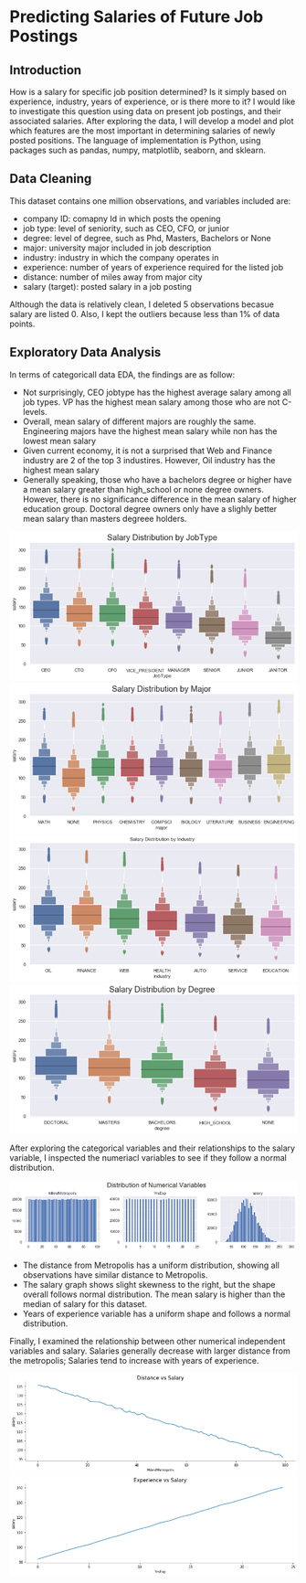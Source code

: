 # Predicting Salaries of Future Job Postings

## Introduction
How is a salary for specific job position determined? Is it simply based on experience, industry, years of experience, or is there more to it? I would like to investigate this question using data on present job postings, and their associated salaries. After exploring the data, I will develop a model and plot which features are the most important in determining salaries of newly posted positions. The language of implementation is Python, using packages such as pandas, numpy, matplotlib, seaborn, and sklearn.

## Data Cleaning
This dataset contains one million observations, and variables included are:

 -  company ID: comapny Id in which posts the opening 
 -  job type: level of seniority, such as CEO, CFO, or junior
 -  degree: level of degree, such as Phd, Masters, Bachelors or None
 -  major: university major included in job description
 -  industry: industry in which the company operates in
 -  experience: number of years of experience required for the listed job
 -  distance: number of miles away from major city
 -  salary (target): posted salary in a job posting
  
Although the data is relatively clean, I deleted 5 observations becasue salary are listed 0. Also, I kept the outliers because less than 1% of data points. 


## Exploratory Data Analysis
In terms of categoricall data EDA, the findings are as follow:

- Not surprisingly, CEO jobtype has the highest average salary among all job types. VP has the highest mean salary among those who are not C-levels.
- Overall, mean salary of different majors are roughly the same. Engineering majors have the highest mean salary while non has the lowest mean salary 
- Given current economy, it is not a surprised that Web and Finance industry are 2 of the top 3 industires. However, Oil industry has the highest mean salary
- Generally speaking, those who have a bachelors degree or higher have a mean salary greater than high_school or none degree owners. However, there is no significance difference in the mean salary of higher education group. Doctoral degree owners only have a slighly better mean salary than masters degreee holders.

![](images/Salary_Distribution_JobType.png)
![](images/Salary_Distribution_Major.png)
![](images/Salary_Distribution_Industry.png)
![](images/Salary_Distribution_Degree.png)


After exploring the categorical variables and their relationships to the salary variable, I inspected the numeriacl variables to see if they follow a normal distribution. 

![](images/Numerical_Variables_Dist.png)

- The distance from Metropolis has a uniform distribution, showing all observations have similar distance to Metropolis. 
- The salary graph shows slight skewness to the right, but the shape overall follows normal distribution. The mean salary is higher than the median of salary for this dataset.
- Years of experience variable has a uniform shape and follows a normal distribution.

Finally, I examined the relationship between other numerical independent variables and salary. Salaries generally decrease with larger distance from the metropolis; Salaries tend to increase with years of experience.

![](images/Distance_vs_Salary.png)
![](images/Experience_vs_Salary.png)

